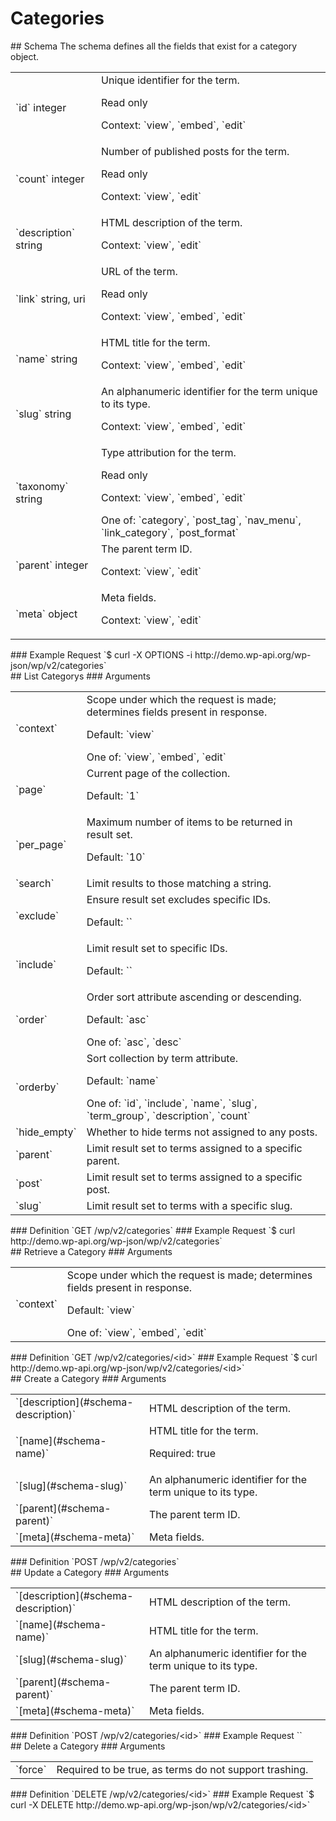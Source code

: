 # Categories

<section class="route">
<div class="primary">
## Schema
The schema defines all the fields that exist for a category object.
<table class="attributes">
<tbody>
<tr id="schema-id">
<td>`id`
<span class="type">integer</span></td>
<td>Unique identifier for the term.
<p class="read-only">Read only</p>
<p class="context">Context: `view`, `embed`, `edit`</p>
</td>
</tr>
<tr id="schema-count">
<td>`count`
<span class="type">integer</span></td>
<td>Number of published posts for the term.
<p class="read-only">Read only</p>
<p class="context">Context: `view`, `edit`</p>
</td>
</tr>
<tr id="schema-description">
<td>`description`
<span class="type">string</span></td>
<td>HTML description of the term.
<p class="context">Context: `view`, `edit`</p>
</td>
</tr>
<tr id="schema-link">
<td>`link`
<span class="type">string, uri</span></td>
<td>URL of the term.
<p class="read-only">Read only</p>
<p class="context">Context: `view`, `embed`, `edit`</p>
</td>
</tr>
<tr id="schema-name">
<td>`name`
<span class="type">string</span></td>
<td>HTML title for the term.
<p class="context">Context: `view`, `embed`, `edit`</p>
</td>
</tr>
<tr id="schema-slug">
<td>`slug`
<span class="type">string</span></td>
<td>An alphanumeric identifier for the term unique to its type.
<p class="context">Context: `view`, `embed`, `edit`</p>
</td>
</tr>
<tr id="schema-taxonomy">
<td>`taxonomy`
<span class="type">string</span></td>
<td>Type attribution for the term.
<p class="read-only">Read only</p>
<p class="context">Context: `view`, `embed`, `edit`</p>
One of: `category`, `post_tag`, `nav_menu`, `link_category`, `post_format`</td>
</tr>
<tr id="schema-parent">
<td>`parent`
<span class="type">integer</span></td>
<td>The parent term ID.
<p class="context">Context: `view`, `edit`</p>
</td>
</tr>
<tr id="schema-meta">
<td>`meta`
<span class="type">object</span></td>
<td>Meta fields.
<p class="context">Context: `view`, `edit`</p>
</td>
</tr>
</tbody>
</table>
</div>
<div class="secondary">
### Example Request
`$ curl -X OPTIONS -i http://demo.wp-api.org/wp-json/wp/v2/categories`</div>
</section><section class="route">
<div class="primary">
## List Categorys
### Arguments
<table class="arguments">
<tbody>
<tr>
<td>`context`</td>
<td>Scope under which the request is made; determines fields present in response.
<p class="default">Default: `view`</p>
One of: `view`, `embed`, `edit`</td>
</tr>
<tr>
<td>`page`</td>
<td>Current page of the collection.
<p class="default">Default: `1`</p>
</td>
</tr>
<tr>
<td>`per_page`</td>
<td>Maximum number of items to be returned in result set.
<p class="default">Default: `10`</p>
</td>
</tr>
<tr>
<td>`search`</td>
<td>Limit results to those matching a string.</td>
</tr>
<tr>
<td>`exclude`</td>
<td>Ensure result set excludes specific IDs.
<p class="default">Default: ``</p>
</td>
</tr>
<tr>
<td>`include`</td>
<td>Limit result set to specific IDs.
<p class="default">Default: ``</p>
</td>
</tr>
<tr>
<td>`order`</td>
<td>Order sort attribute ascending or descending.
<p class="default">Default: `asc`</p>
One of: `asc`, `desc`</td>
</tr>
<tr>
<td>`orderby`</td>
<td>Sort collection by term attribute.
<p class="default">Default: `name`</p>
One of: `id`, `include`, `name`, `slug`, `term_group`, `description`, `count`</td>
</tr>
<tr>
<td>`hide_empty`</td>
<td>Whether to hide terms not assigned to any posts.</td>
</tr>
<tr>
<td>`parent`</td>
<td>Limit result set to terms assigned to a specific parent.</td>
</tr>
<tr>
<td>`post`</td>
<td>Limit result set to terms assigned to a specific post.</td>
</tr>
<tr>
<td>`slug`</td>
<td>Limit result set to terms with a specific slug.</td>
</tr>
</tbody>
</table>
</div>
<div class="secondary">
### Definition
`GET /wp/v2/categories`
### Example Request
`$ curl http://demo.wp-api.org/wp-json/wp/v2/categories`</div>
</section><section class="route">
<div class="primary">
## Retrieve a Category
### Arguments
<table class="arguments">
<tbody>
<tr>
<td>`context`</td>
<td>Scope under which the request is made; determines fields present in response.
<p class="default">Default: `view`</p>
One of: `view`, `embed`, `edit`</td>
</tr>
</tbody>
</table>
</div>
<div class="secondary">
### Definition
`GET /wp/v2/categories/&lt;id&gt;`
### Example Request
`$ curl http://demo.wp-api.org/wp-json/wp/v2/categories/&lt;id&gt;`</div>
</section><section class="route">
<div class="primary">
## Create a Category
### Arguments
<table class="arguments">
<tbody>
<tr>
<td>`[description](#schema-description)`</td>
<td>HTML description of the term.</td>
</tr>
<tr>
<td>`[name](#schema-name)`</td>
<td>HTML title for the term.
<p class="required">Required: true</p>
</td>
</tr>
<tr>
<td>`[slug](#schema-slug)`</td>
<td>An alphanumeric identifier for the term unique to its type.</td>
</tr>
<tr>
<td>`[parent](#schema-parent)`</td>
<td>The parent term ID.</td>
</tr>
<tr>
<td>`[meta](#schema-meta)`</td>
<td>Meta fields.</td>
</tr>
</tbody>
</table>
</div>
<div class="secondary">
### Definition
`POST /wp/v2/categories`</div>
</section><section class="route">
<div class="primary">
## Update a Category
### Arguments
<table class="arguments">
<tbody>
<tr>
<td>`[description](#schema-description)`</td>
<td>HTML description of the term.</td>
</tr>
<tr>
<td>`[name](#schema-name)`</td>
<td>HTML title for the term.</td>
</tr>
<tr>
<td>`[slug](#schema-slug)`</td>
<td>An alphanumeric identifier for the term unique to its type.</td>
</tr>
<tr>
<td>`[parent](#schema-parent)`</td>
<td>The parent term ID.</td>
</tr>
<tr>
<td>`[meta](#schema-meta)`</td>
<td>Meta fields.</td>
</tr>
</tbody>
</table>
</div>
<div class="secondary">
### Definition
`POST /wp/v2/categories/&lt;id&gt;`
### Example Request
``</div>
</section><section class="route">
<div class="primary">
## Delete a Category
### Arguments
<table class="arguments">
<tbody>
<tr>
<td>`force`</td>
<td>Required to be true, as terms do not support trashing.</td>
</tr>
</tbody>
</table>
</div>
<div class="secondary">
### Definition
`DELETE /wp/v2/categories/&lt;id&gt;`
### Example Request
`$ curl -X DELETE http://demo.wp-api.org/wp-json/wp/v2/categories/&lt;id&gt;`</div>
</section>
